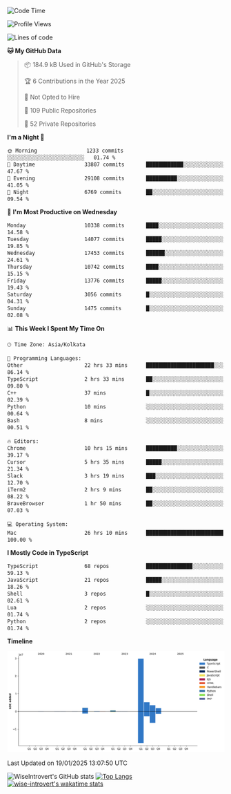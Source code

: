 <!--START_SECTION:waka-->
![Code Time](http://img.shields.io/badge/Code%20Time-2%2C135%20hrs%2027%20mins-blue)

![Profile Views](http://img.shields.io/badge/Profile%20Views-0-blue)

![Lines of code](https://img.shields.io/badge/From%20Hello%20World%20I%27ve%20Written-43.2%20million%20lines%20of%20code-blue)

**🐱 My GitHub Data** 

> 📦 184.9 kB Used in GitHub's Storage 
 > 
> 🏆 6 Contributions in the Year 2025
 > 
> 🚫 Not Opted to Hire
 > 
> 📜 109 Public Repositories 
 > 
> 🔑 52 Private Repositories 
 > 
**I'm a Night 🦉** 

```text
🌞 Morning                1233 commits        ░░░░░░░░░░░░░░░░░░░░░░░░░   01.74 % 
🌆 Daytime                33807 commits       ████████████░░░░░░░░░░░░░   47.67 % 
🌃 Evening                29108 commits       ██████████░░░░░░░░░░░░░░░   41.05 % 
🌙 Night                  6769 commits        ██░░░░░░░░░░░░░░░░░░░░░░░   09.54 % 
```
📅 **I'm Most Productive on Wednesday** 

```text
Monday                   10338 commits       ████░░░░░░░░░░░░░░░░░░░░░   14.58 % 
Tuesday                  14077 commits       █████░░░░░░░░░░░░░░░░░░░░   19.85 % 
Wednesday                17453 commits       ██████░░░░░░░░░░░░░░░░░░░   24.61 % 
Thursday                 10742 commits       ████░░░░░░░░░░░░░░░░░░░░░   15.15 % 
Friday                   13776 commits       █████░░░░░░░░░░░░░░░░░░░░   19.43 % 
Saturday                 3056 commits        █░░░░░░░░░░░░░░░░░░░░░░░░   04.31 % 
Sunday                   1475 commits        █░░░░░░░░░░░░░░░░░░░░░░░░   02.08 % 
```


📊 **This Week I Spent My Time On** 

```text
🕑︎ Time Zone: Asia/Kolkata

💬 Programming Languages: 
Other                    22 hrs 33 mins      ██████████████████████░░░   86.14 % 
TypeScript               2 hrs 33 mins       ██░░░░░░░░░░░░░░░░░░░░░░░   09.80 % 
C++                      37 mins             █░░░░░░░░░░░░░░░░░░░░░░░░   02.39 % 
Python                   10 mins             ░░░░░░░░░░░░░░░░░░░░░░░░░   00.64 % 
Bash                     8 mins              ░░░░░░░░░░░░░░░░░░░░░░░░░   00.51 % 

🔥 Editors: 
Chrome                   10 hrs 15 mins      ██████████░░░░░░░░░░░░░░░   39.17 % 
Cursor                   5 hrs 35 mins       █████░░░░░░░░░░░░░░░░░░░░   21.34 % 
Slack                    3 hrs 19 mins       ███░░░░░░░░░░░░░░░░░░░░░░   12.70 % 
iTerm2                   2 hrs 9 mins        ██░░░░░░░░░░░░░░░░░░░░░░░   08.22 % 
BraveBrowser             1 hr 50 mins        ██░░░░░░░░░░░░░░░░░░░░░░░   07.03 % 

💻 Operating System: 
Mac                      26 hrs 10 mins      █████████████████████████   100.00 % 
```

**I Mostly Code in TypeScript** 

```text
TypeScript               68 repos            ███████████████░░░░░░░░░░   59.13 % 
JavaScript               21 repos            █████░░░░░░░░░░░░░░░░░░░░   18.26 % 
Shell                    3 repos             █░░░░░░░░░░░░░░░░░░░░░░░░   02.61 % 
Lua                      2 repos             ░░░░░░░░░░░░░░░░░░░░░░░░░   01.74 % 
Python                   2 repos             ░░░░░░░░░░░░░░░░░░░░░░░░░   01.74 % 
```



**Timeline**

![Lines of Code chart](https://raw.githubusercontent.com/wise-introvert/wise-introvert/master/assets/bar_graph.png)


 Last Updated on 19/01/2025 13:07:50 UTC
<!--END_SECTION:waka-->

![WiseIntrovert's GitHub stats](https://github-readme-stats.vercel.app/api?username=wise-introvert&count_private=true&show_icons=true)
[![Top Langs](https://github-readme-stats.vercel.app/api/top-langs/?username=wise-introvert&langs_count=10)](https://github.com/anuraghazra/github-readme-stats)
[![wise-introvert's wakatime stats](https://github-readme-stats.vercel.app/api/wakatime?username=wiseintrovert)](https://github.com/anuraghazra/github-readme-stats)
